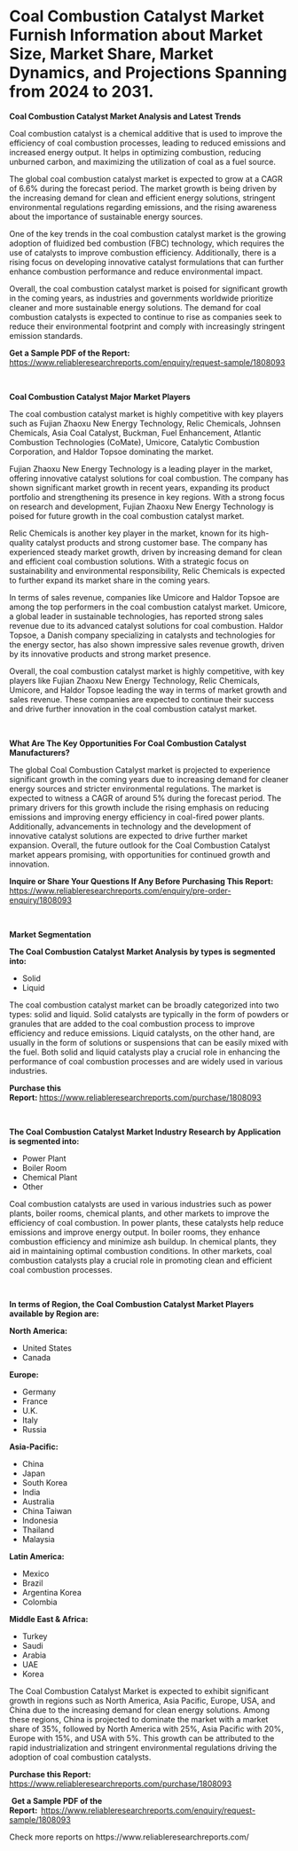 <p><h1>Coal Combustion Catalyst Market Furnish Information about Market Size, Market Share, Market Dynamics, and Projections Spanning from 2024 to 2031.</h1></p><p><strong>Coal Combustion Catalyst Market Analysis and Latest Trends</strong></p>
<p><p>Coal combustion catalyst is a chemical additive that is used to improve the efficiency of coal combustion processes, leading to reduced emissions and increased energy output. It helps in optimizing combustion, reducing unburned carbon, and maximizing the utilization of coal as a fuel source.</p><p>The global coal combustion catalyst market is expected to grow at a CAGR of 6.6% during the forecast period. The market growth is being driven by the increasing demand for clean and efficient energy solutions, stringent environmental regulations regarding emissions, and the rising awareness about the importance of sustainable energy sources.</p><p>One of the key trends in the coal combustion catalyst market is the growing adoption of fluidized bed combustion (FBC) technology, which requires the use of catalysts to improve combustion efficiency. Additionally, there is a rising focus on developing innovative catalyst formulations that can further enhance combustion performance and reduce environmental impact.</p><p>Overall, the coal combustion catalyst market is poised for significant growth in the coming years, as industries and governments worldwide prioritize cleaner and more sustainable energy solutions. The demand for coal combustion catalysts is expected to continue to rise as companies seek to reduce their environmental footprint and comply with increasingly stringent emission standards.</p></p>
<p><strong>Get a Sample PDF of the Report:&nbsp;</strong> <a href="https://www.reliableresearchreports.com/enquiry/request-sample/1808093">https://www.reliableresearchreports.com/enquiry/request-sample/1808093</a></p>
<p>&nbsp;</p>
<p><strong>Coal Combustion Catalyst Major Market Players</strong></p>
<p><p>The coal combustion catalyst market is highly competitive with key players such as Fujian Zhaoxu New Energy Technology, Relic Chemicals, Johnsen Chemicals, Asia Coal Catalyst, Buckman, Fuel Enhancement, Atlantic Combustion Technologies (CoMate), Umicore, Catalytic Combustion Corporation, and Haldor Topsoe dominating the market.</p><p>Fujian Zhaoxu New Energy Technology is a leading player in the market, offering innovative catalyst solutions for coal combustion. The company has shown significant market growth in recent years, expanding its product portfolio and strengthening its presence in key regions. With a strong focus on research and development, Fujian Zhaoxu New Energy Technology is poised for future growth in the coal combustion catalyst market.</p><p>Relic Chemicals is another key player in the market, known for its high-quality catalyst products and strong customer base. The company has experienced steady market growth, driven by increasing demand for clean and efficient coal combustion solutions. With a strategic focus on sustainability and environmental responsibility, Relic Chemicals is expected to further expand its market share in the coming years.</p><p>In terms of sales revenue, companies like Umicore and Haldor Topsoe are among the top performers in the coal combustion catalyst market. Umicore, a global leader in sustainable technologies, has reported strong sales revenue due to its advanced catalyst solutions for coal combustion. Haldor Topsoe, a Danish company specializing in catalysts and technologies for the energy sector, has also shown impressive sales revenue growth, driven by its innovative products and strong market presence.</p><p>Overall, the coal combustion catalyst market is highly competitive, with key players like Fujian Zhaoxu New Energy Technology, Relic Chemicals, Umicore, and Haldor Topsoe leading the way in terms of market growth and sales revenue. These companies are expected to continue their success and drive further innovation in the coal combustion catalyst market.</p></p>
<p>&nbsp;</p>
<p><strong>What Are The Key Opportunities For Coal Combustion Catalyst Manufacturers?</strong></p>
<p><p>The global Coal Combustion Catalyst market is projected to experience significant growth in the coming years due to increasing demand for cleaner energy sources and stricter environmental regulations. The market is expected to witness a CAGR of around 5% during the forecast period. The primary drivers for this growth include the rising emphasis on reducing emissions and improving energy efficiency in coal-fired power plants. Additionally, advancements in technology and the development of innovative catalyst solutions are expected to drive further market expansion. Overall, the future outlook for the Coal Combustion Catalyst market appears promising, with opportunities for continued growth and innovation.</p></p>
<p><strong>Inquire or Share Your Questions If Any Before Purchasing This Report:</strong> <a href="https://www.reliableresearchreports.com/enquiry/pre-order-enquiry/1808093">https://www.reliableresearchreports.com/enquiry/pre-order-enquiry/1808093</a></p>
<p>&nbsp;</p>
<p><strong>Market Segmentation</strong></p>
<p><strong>The Coal Combustion Catalyst Market Analysis by types is segmented into:</strong></p>
<p><ul><li>Solid</li><li>Liquid</li></ul></p>
<p><p>The coal combustion catalyst market can be broadly categorized into two types: solid and liquid. Solid catalysts are typically in the form of powders or granules that are added to the coal combustion process to improve efficiency and reduce emissions. Liquid catalysts, on the other hand, are usually in the form of solutions or suspensions that can be easily mixed with the fuel. Both solid and liquid catalysts play a crucial role in enhancing the performance of coal combustion processes and are widely used in various industries.</p></p>
<p><strong>Purchase this Report:&nbsp;</strong><a href="https://www.reliableresearchreports.com/purchase/1808093">https://www.reliableresearchreports.com/purchase/1808093</a></p>
<p>&nbsp;</p>
<p><strong>The Coal Combustion Catalyst Market Industry Research by Application is segmented into:</strong></p>
<p><ul><li>Power Plant</li><li>Boiler Room</li><li>Chemical Plant</li><li>Other</li></ul></p>
<p><p>Coal combustion catalysts are used in various industries such as power plants, boiler rooms, chemical plants, and other markets to improve the efficiency of coal combustion. In power plants, these catalysts help reduce emissions and improve energy output. In boiler rooms, they enhance combustion efficiency and minimize ash buildup. In chemical plants, they aid in maintaining optimal combustion conditions. In other markets, coal combustion catalysts play a crucial role in promoting clean and efficient coal combustion processes.</p></p>
<p>&nbsp;</p>
<p><strong>In terms of Region, the Coal Combustion Catalyst Market Players available by Region are:</strong></p>
<p>
    <p> <strong> North America: </strong>
        <ul>
            <li>United States</li>
            <li>Canada</li>
        </ul>
        </p> 
    <p> <strong> Europe: </strong>
        <ul>
            <li>Germany</li>
            <li>France</li>
            <li>U.K.</li>
            <li>Italy</li>
            <li>Russia</li>
        </ul>
        </p> 
    <p> <strong> Asia-Pacific: </strong>
        <ul>
            <li>China</li>
            <li>Japan</li>
            <li>South Korea</li>
            <li>India</li>
            <li>Australia</li>
            <li>China Taiwan</li>
            <li>Indonesia</li>
            <li>Thailand</li>
            <li>Malaysia</li>
        </ul>
        </p> 
    <p> <strong> Latin America: </strong>
        <ul>
            <li>Mexico</li>
            <li>Brazil</li>
            <li>Argentina Korea</li>
            <li>Colombia</li>
        </ul>
        </p> 
    <p> <strong> Middle East & Africa: </strong>
        <ul>
            <li>Turkey</li>
            <li>Saudi</li>
            <li>Arabia</li>
            <li>UAE</li>
            <li>Korea</li>
        </ul>
    </p>
    </p>
<p><p>The Coal Combustion Catalyst Market is expected to exhibit significant growth in regions such as North America, Asia Pacific, Europe, USA, and China due to the increasing demand for clean energy solutions. Among these regions, China is projected to dominate the market with a market share of 35%, followed by North America with 25%, Asia Pacific with 20%, Europe with 15%, and USA with 5%. This growth can be attributed to the rapid industrialization and stringent environmental regulations driving the adoption of coal combustion catalysts.</p></p>
<p><strong>Purchase this Report: </strong><a href="https://www.reliableresearchreports.com/purchase/1808093">https://www.reliableresearchreports.com/purchase/1808093</a></p>
<p>&nbsp;<strong>Get a Sample PDF of the Report:&nbsp;&nbsp;</strong><a href="https://www.reliableresearchreports.com/enquiry/request-sample/1808093">https://www.reliableresearchreports.com/enquiry/request-sample/1808093</a></p>
<p><strong></strong></p>
<p>Check more reports on https://www.reliableresearchreports.com/</p>